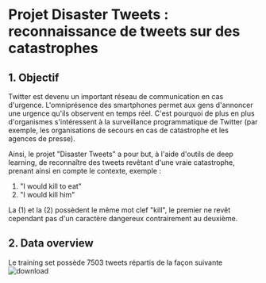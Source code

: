 # Projet Disaster Tweets : reconnaissance de tweets sur des catastrophes

## 1. Objectif

Twitter est devenu un important réseau de communication en cas d'urgence. L'omniprésence des smartphones permet aux gens d'annoncer une urgence qu'ils observent en temps réel. C'est pourquoi de plus en plus d'organismes s'intéressent à la surveillance programmatique de Twitter (par exemple, les organisations de secours en cas de catastrophe et les agences de presse).

Ainsi, le projet "Disaster Tweets" a pour but, à l'aide d'outils de deep learning, de reconnaître des tweets revêtant d'une vraie catastrophe, prenant ainsi en compte le contexte, exemple :
<ol>
  <li>"I would kill to eat"</li>
  <li>"I would kill him"</li>
</ol>
La (1) et la (2) possèdent le même mot clef "kill", le premier ne revêt cependant pas d'un caractère dangereux contrairement au deuxième.

## 2. Data overview

Le training set possède 7503 tweets répartis de la façon suivante![download](https://user-images.githubusercontent.com/96300465/199680269-ae864f0b-9325-4536-b222-9253620c14cd.png)
